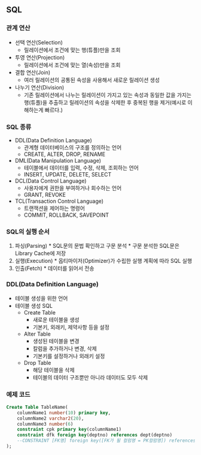 ## SQL 

### 관계 연산
* 선택 연산(Selection)
  * 릴레이션에서 조건에 맞는 행(튜플)만을 조회
* 투영 연산(Projection)
  * 릴레이션에서 조건에 맞는 열(속성)만을 조회
* 결합 연산(Join)
  * 여러 릴레이션의 공통된 속성을 사용해서 새로운 릴레이션 생성
* 나누기 연산(Division)
  * 기존 릴레이션에서 나누는 릴레이션이 가지고 있는 속성과 동일한 값을 가지는 행(튜플)을 추출하고 릴레이션의 속성을 삭제한 후 중복된 행을 제거(예시로 이해하는게 빠르다.)

### SQL 종류
* DDL(Data Definition Language)
  * 관계형 데이터베이스의 구조를 정의하는 언어
  * CREATE, ALTER, DROP, RENAME
* DML(Data Manipulation Language)
  * 테이블에서 데이터를 입력, 수정, 삭제, 조회하는 언어
  * INSERT, UPDATE, DELETE, SELECT
* DCL(Data Control Language)
  * 사용자에게 권한을 부여하거나 회수하는 언어
  * GRANT, REVOKE
* TCL(Transaction Control Language)
  * 트랜잭션을 제어하는 명령어
  * COMMIT, ROLLBACK, SAVEPOINT

### SQL의 실행 순서
  1. 파싱(Parsing)
    * SQL문의 문법 확인하고 구문 분석
    * 구문 분석한 SQL문은 Library Cache에 저장
  2. 실행(Execution)
    * 옵티마이저(Optimizer)가 수립한 실행 계획에 따라 SQL 실행
  3. 인출(Fetch)
    * 데이터를 읽어서 전송

### DDL(Data Definition Language)
* 테이블 생성을 위한 언어
* 테이블 생성 SQL
  * Create Table
    * 새로운 테이블을 생성
    * 기본키, 외래키, 제약사항 등을 설정
  * Alter Table 
    * 생성된 테이블을 변경
    * 칼럼을 추가하거나 변경, 삭제
    * 기본키를 설정하거나 외래키 설정
  * Drop Table
    * 해당 테이블을 삭제
    * 테이블의 데이터 구조뿐만 아니라 데이터도 모두 삭제

### 예제 코드
```SQL
Create Table TableName(
    columnName1 number(10) primary key,
    columnName2 varchar2(20),
    columnName3 number(6)
    constraint cpk primary key(columnName1)
    constraint dfk foreign key(deptno) references dept(deptno)
    --CONSTRAINT [FK명] foreign key([FK가 될 컬럼명 = PK컬럼명]) references [PK가 위치하는 테이블] ([PK컬럼명])
);
```